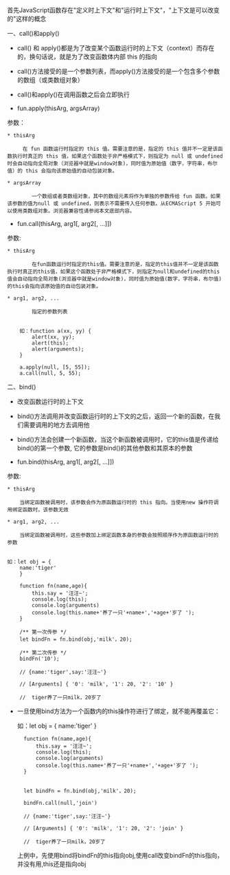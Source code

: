 首先JavaScript函数存在"定义时上下文"和"运行时上下文"，"上下文是可以改变的"这样的概念

一、call()和apply()

* call() 和 apply()都是为了改变某个函数运行时的上下文（context）而存在的，换句话说，就是为了改变函数体内部 this 的指向

* call()方法接受的是一个参数列表，而apply()方法接受的是一个包含多个参数的数组（或类数组对象）

* call()和apply()在调用函数之后会立即执行

* fun.apply(thisArg, argsArray)

参数：
  
    * thisArg
    
         在 fun 函数运行时指定的 this 值。需要注意的是，指定的 this 值并不一定是该函数执行时真正的 this 值，如果这个函数处于非严格模式下，则指定为 null 或 undefined 时会自动指向全局对象（浏览器中就是window对象)，同时值为原始值（数字，字符串，布尔值）的 this 会指向该原始值的自动包装对象。
    
    * argsArray
    
            一个数组或者类数组对象，其中的数组元素将作为单独的参数传给 fun 函数。如果该参数的值为null 或 undefined，则表示不需要传入任何参数。从ECMAScript 5 开始可以使用类数组对象。浏览器兼容性请参阅本文底部内容。

* fun.call(thisArg, arg1[, arg2[, ...]])
   
参数:
        
    * thisArg
    
            在fun函数运行时指定的this值。需要注意的是，指定的this值并不一定是该函数执行时真正的this值，如果这个函数处于非严格模式下，则指定为null和undefined的this值会自动指向全局对象(浏览器中就是window对象)，同时值为原始值(数字，字符串，布尔值)的this会指向该原始值的自动包装对象。
            
    * arg1, arg2, ...
    
            指定的参数列表


		如：function a(xx, yy) {    
		    alert(xx, yy);    
		    alert(this);    
		    alert(arguments);
		}
		
		a.apply(null, [5, 55]);
		a.call(null, 5, 55);
            

二、bind()

* 改变函数运行时的上下文

* bind()方法调用并改变函数运行时的上下文的之后，返回一个新的函数，在我们需要调用的地方去调用他

* bind()方法会创建一个新函数，当这个新函数被调用时，它的this值是传递给bind()的第一个参数, 它的参数是bind()的其他参数和其原本的参数

* fun.bind(thisArg, arg1[, arg2[, ...]])

参数:
    
    * thisArg
   
        当绑定函数被调用时，该参数会作为原函数运行时的 this 指向。当使用new 操作符调用绑定函数时，该参数无效

    * arg1, arg2, ...
    
        当绑定函数被调用时，这些参数加上绑定函数本身的参数会按照顺序作为原函数运行时的参数
            
 
	如：let obj = {
	    name:'tiger'
		}
		
		function fn(name,age){
		    this.say = '汪汪~';
		    console.log(this);
            console.log(arguments)
		    console.log(this.name+'养了一只'+name+','+age+'岁了 ');
		}
		
		/** 第一次传参 */
        let bindFn = fn.bind(obj,'milk'，20);

		/** 第二次传参 */
		bindFn('10');

        // {name:'tiger',say:'汪汪~'}
 
        // [Arguments] { '0': 'milk', '1': 20, '2': '10' }

        //  tiger养了一只milk，20岁了

* 一旦使用bind方法为一个函数内的this操作符进行了绑定，就不能再覆盖它：

	如：let obj = {
	    name:'tiger'
		}
		
		function fn(name,age){
		    this.say = '汪汪~';
		    console.log(this);
            console.log(arguments)
		    console.log(this.name+'养了一只'+name+','+age+'岁了 ');
		}
		
	
        let bindFn = fn.bind(obj,'milk'，20);

		bindFn.call(null,'join')

        // {name:'tiger',say:'汪汪~'}
 
        // [Arguments] { '0': 'milk', '1': 20, '2': 'join' }

        //  tiger养了一只milk，20岁了

     上例中，先使用bind将bindFn的this指向obj,使用call改变bindFn的this指向，并没有用,this还是指向obj

